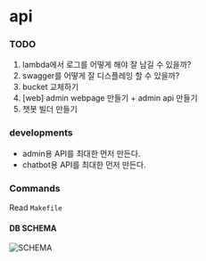 # api

### TODO

1. lambda에서 로그를 어떻게 해야 잘 남길 수 있을까?
2. swagger를 어떻게 잘 디스플레잉 할 수 있을까?
3. bucket 교체하기
4. [web] admin webpage 만들기 + admin api 만들기
5. 챗봇 빌더 만들기

### developments
- admin용 API를 최대한 먼저 만든다.
- chatbot용 API를 최대한 먼저 만든다.

### Commands

Read `Makefile`

#### DB SCHEMA

![SCHEMA](https://i.imgur.com/PidOm2w.png)